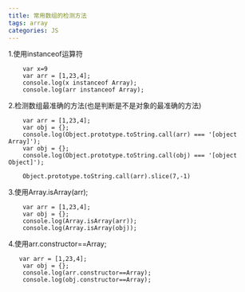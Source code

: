 ```yaml
---
title: 常用数组的检测方法 
tags: array
categories: JS
---
```


1.使用instanceof运算符
   
        var x=9
        var arr = [1,23,4];
        console.log(x instanceof Array);
        console.log(arr instanceof Array);

2.检测数组最准确的方法(也是判断是不是对象的最准确的方法)
      
        var arr = [1,23,4];
        var obj = {};
        console.log(Object.prototype.toString.call(arr) === '[object Array]');
        var obj = {};
        console.log(Object.prototype.toString.call(obj) === '[object Object]');
		
		Object.prototype.toString.call(arr).slice(7,-1)
3.使用Array.isArray(arr);
       
        var arr = [1,23,4];
        var obj = {};
        console.log(Array.isArray(arr));
        console.log(Array.isArray(obj));

4.使用arr.constructor==Array;
      
       var arr = [1,23,4];
        var obj = {};
        console.log(arr.constructor==Array);
        console.log(obj.constructor==Array);
